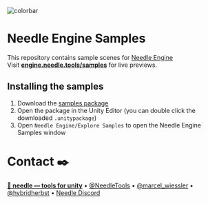 ![colorbar](https://user-images.githubusercontent.com/5083203/180309860-542e6882-163c-4e11-9555-2c669ad72472.png)

# Needle Engine Samples

This repository contains sample scenes for [Needle Engine](https://docs.needle.tools)   
Visit **[engine.needle.tools/samples](https://engine.needle.tools/samples)** for live previews.

## Installing the samples  
1) Download the [samples package](https://engine.needle.tools/downloads/unity/samples)
2) Open the package in the Unity Editor (you can double click the downloaded `.unitypackage`) 
3) Open `Needle Engine/Explore Samples` to open the Needle Engine Samples window

# Contact ✒️
<b>[🌵 needle — tools for unity](https://needle.tools)</b> • 
[@NeedleTools](https://twitter.com/NeedleTools) • 
[@marcel_wiessler](https://twitter.com/marcel_wiessler) • 
[@hybridherbst](https://twitter.com/hybridherbst) • 
[Needle Discord](https://discord.needle.tools)
